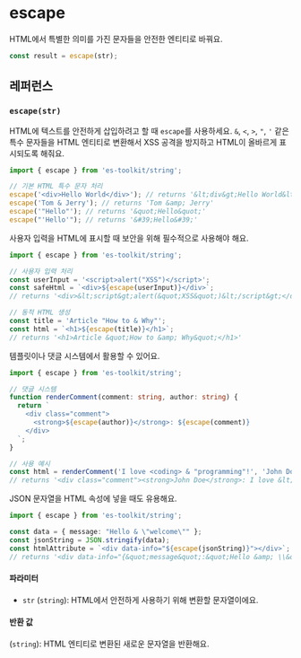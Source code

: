 # escape

HTML에서 특별한 의미를 가진 문자들을 안전한 엔티티로 바꿔요.

```typescript
const result = escape(str);
```

## 레퍼런스

### `escape(str)`

HTML에 텍스트를 안전하게 삽입하려고 할 때 `escape`를 사용하세요. `&`, `<`, `>`, `"`, `'` 같은 특수 문자들을 HTML 엔티티로 변환해서 XSS 공격을 방지하고 HTML이 올바르게 표시되도록 해줘요.

```typescript
import { escape } from 'es-toolkit/string';

// 기본 HTML 특수 문자 처리
escape('<div>Hello World</div>'); // returns '&lt;div&gt;Hello World&lt;/div&gt;'
escape('Tom & Jerry'); // returns 'Tom &amp; Jerry'
escape('"Hello"'); // returns '&quot;Hello&quot;'
escape("'Hello'"); // returns '&#39;Hello&#39;'
```

사용자 입력을 HTML에 표시할 때 보안을 위해 필수적으로 사용해야 해요.

```typescript
import { escape } from 'es-toolkit/string';

// 사용자 입력 처리
const userInput = '<script>alert("XSS")</script>';
const safeHtml = `<div>${escape(userInput)}</div>`;
// returns '<div>&lt;script&gt;alert(&quot;XSS&quot;)&lt;/script&gt;</div>'

// 동적 HTML 생성
const title = 'Article "How to & Why"';
const html = `<h1>${escape(title)}</h1>`;
// returns '<h1>Article &quot;How to &amp; Why&quot;</h1>'
```

템플릿이나 댓글 시스템에서 활용할 수 있어요.

```typescript
import { escape } from 'es-toolkit/string';

// 댓글 시스템
function renderComment(comment: string, author: string) {
  return `
    <div class="comment">
      <strong>${escape(author)}</strong>: ${escape(comment)}
    </div>
  `;
}

// 사용 예시
const html = renderComment('I love <coding> & "programming"!', 'John Doe');
// returns '<div class="comment"><strong>John Doe</strong>: I love &lt;coding&gt; &amp; &quot;programming&quot;!</div>'
```

JSON 문자열을 HTML 속성에 넣을 때도 유용해요.

```typescript
import { escape } from 'es-toolkit/string';

const data = { message: "Hello & \"welcome\"" };
const jsonString = JSON.stringify(data);
const htmlAttribute = `<div data-info="${escape(jsonString)}"></div>`;
// returns '<div data-info="{&quot;message&quot;:&quot;Hello &amp; \\&quot;welcome\\&quot;&quot;}"></div>'
```

#### 파라미터

- `str` (`string`): HTML에서 안전하게 사용하기 위해 변환할 문자열이에요.

#### 반환 값

(`string`): HTML 엔티티로 변환된 새로운 문자열을 반환해요.
